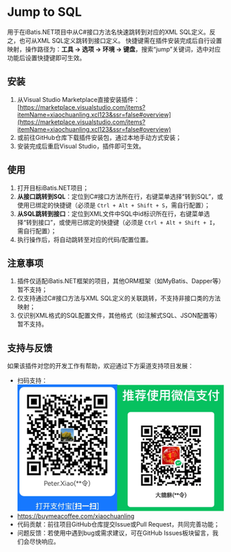 # Jump to SQL

用于在iBatis.NET项目中从C#接口方法名快速跳转到对应的XML SQL定义。反之，也可从XML SQL定义跳转到接口定义。
快捷键需在插件安装完成后自行设置映射，操作路径为：**工具 -> 选项 -> 环境 -> 键盘**，搜索“jump”关键词，选中对应功能后设置快捷键即可生效。


## 安装

1. 从Visual Studio Marketplace直接安装插件：[https://marketplace.visualstudio.com/items?itemName=xiaochuanling.xcl123&ssr=false#overview](https://marketplace.visualstudio.com/items?itemName=xiaochuanling.xcl123&ssr=false#overview)
2. 或前往GitHub仓库下载插件安装包，通过本地手动方式安装；
3. 安装完成后重启Visual Studio，插件即可生效。


## 使用

1. 打开目标iBatis.NET项目；
2. **从接口跳转到SQL**：定位到C#接口方法所在行，右键菜单选择“转到SQL”，或使用已绑定的快捷键（必须是 `Ctrl + Alt + Shift + S`，需自行配置）；
3. **从SQL跳转到接口**：定位到XML文件中SQL中id标识所在行，右键菜单选择“转到接口”，或使用已绑定的快捷键（必须是 `Ctrl + Alt + Shift + I`，需自行配置）；
4. 执行操作后，将自动跳转至对应的代码/配置位置。


## 注意事项

1. 插件仅适配iBatis.NET框架的项目，其他ORM框架（如MyBatis、Dapper等）暂不支持；
2. 仅支持通过C#接口方法与XML SQL定义的关联跳转，不支持非接口类的方法映射；
3. 仅识别XML格式的SQL配置文件，其他格式（如注解式SQL、JSON配置等）暂不支持。


## 支持与反馈

如果该插件对您的开发工作有帮助，欢迎通过下方渠道支持项目发展：
- 扫码支持：![项目支持二维码](images/reward_code.png)
- https://buymeacoffee.com/xiaochuanling
- 代码贡献：前往项目GitHub仓库提交Issue或Pull Request，共同完善功能；
- 问题反馈：若使用中遇到bug或需求建议，可在GitHub Issues板块留言，我们会尽快响应。
